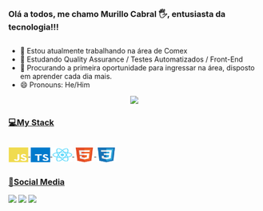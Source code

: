 ### Olá a todos, me chamo Murillo Cabral 🖐️, entusiasta da tecnologia!!!
##
- 🔭 Estou atualmente trabalhando na área de Comex
- 🌱 Estudando Quality Assurance / Testes Automatizados / Front-End
- 🤔 Procurando a primeira oportunidade para ingressar na área, disposto em aprender cada dia mais. 
- 😄 Pronouns: He/Him

<div align="center">
  <a href="https://github.com/Cabralm7">
  <img height="180em" src="https://github-readme-stats.vercel.app/api?username=Cabralm7&show_icons=true&theme=dark&include_all_commits=true&count_private=true"/>
</div>

 ### 💻My Stack
  <div style="display: inline_block"><br>
  <img align="center" alt="Js" height="30" width="40" src="https://raw.githubusercontent.com/devicons/devicon/master/icons/javascript/javascript-plain.svg">
  <img align="center" alt="Ts" height="30" width="40" src="https://raw.githubusercontent.com/devicons/devicon/master/icons/typescript/typescript-plain.svg">
  <img align="center" alt="React" height="30" width="40" src="https://raw.githubusercontent.com/devicons/devicon/master/icons/react/react-original.svg">
  <img align="center" alt="HTML" height="30" width="40" src="https://raw.githubusercontent.com/devicons/devicon/master/icons/html5/html5-original.svg">
  <img align="center" alt="CSS" height="30" width="40" src="https://raw.githubusercontent.com/devicons/devicon/master/icons/css3/css3-original.svg">
</div>
  
  ##
  
  
  ### 📱Social Media
 <div>
  <a href="https://instagram.com/cabraalls" target="_blank"><img src="https://img.shields.io/badge/-Instagram-%23E4405F?style=for-the-badge&logo=instagram&logoColor=white" target="_blank"></a>
  <a href = "mailto:contato.cabralm@gmail.com"><img src="https://img.shields.io/badge/-Gmail-%23333?style=for-the-badge&logo=gmail&logoColor=white" target="_blank"></a>
  <a href="https://www.linkedin.com/in/murillo-cabral" target="_blank"><img src="https://img.shields.io/badge/-LinkedIn-%230077B5?style=for-the-badge&logo=linkedin&logoColor=white" target="_blank"></a> 
 </div>
